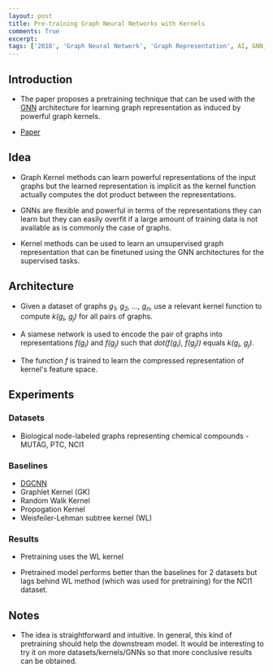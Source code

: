 ```yaml
---
layout: post
title: Pre-training Graph Neural Networks with Kernels
comments: True
excerpt: 
tags: ['2018', 'Graph Neural Network', 'Graph Representation', AI, GNN, Graph, Kernel, Pretraining]
---
```


## Introduction

* The paper proposes a pretraining technique that can be used with the [GNN](https://shagunsodhani.in/papers-I-read/Neural-Message-Passing-for-Quantum-Chemistry) architecture for learning graph representation as induced by powerful graph kernels.

* [Paper](https://arxiv.org/abs/1811.06930)

## Idea

* Graph Kernel methods can learn powerful representations of the input graphs but the learned representation is implicit as the kernel function actually computes the dot product between the representations.

* GNNs are flexible and powerful in terms of the representations they can learn but they can easily overfit if a large amount of training data is not available as is commonly the case of graphs.

* Kernel methods can be used to learn an unsupervised graph representation that can be finetuned using the GNN architectures for the supervised tasks.

## Architecture

* Given a dataset of graphs *g<sub>1</sub>, g<sub>2</sub>, ..., g<sub>n</sub>*, use a relevant kernel function to compute *k(g<sub>i</sub>, g<sub>j</sub>)* for all pairs of graphs.

* A siamese network is used to encode the pair of graphs into representations *f(g<sub>i</sub>)* and *f(g<sub>j</sub>)* such that *dot(f(g<sub>i</sub>), f(g<sub>j</sub>))* equals *k(g<sub>i</sub>, g<sub>j</sub>)*.

* The function *f* is trained to learn the compressed representation of kernel's feature space.

## Experiments

### Datasets

* Biological node-labeled graphs representing chemical compounds - MUTAG, PTC, NCI1

### Baselines

* [DGCNN](https://www.cse.wustl.edu/~muhan/papers/AAAI_2018_DGCNN.pdf)
* Graphlet Kernel (GK)
* Random Walk Kernel
* Propogation Kernel
* Weisfeiler-Lehman subtree kernel (WL)

### Results

* Pretraining uses the WL kernel

* Pretrained model performs better than the baselines for 2 datasets but lags behind WL method (which was used for pretraining) for the NCI1 dataset.

## Notes

* The idea is straightforward and intuitive. In general, this kind of pretraining should help the downstream model. It would be interesting to try it on more datasets/kernels/GNNs so that more conclusive results can be obtained.
